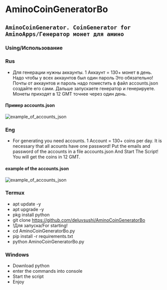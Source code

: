 # AminoCoinGeneratorBo
## `AminoCoinGenerator. CoinGenerator for AminoApps/Генератор монет для амино`

### Using/Использование

### Rus
- Для генерации нужны аккаунты. 1 Аккаунт = 130+ монет в день. Надо чтобы у всех аккаунтов был один пароль Это обязательно! Почты от аккаунтов и пароль надо поместить в файл accounts.json создайте его сами. Дальше запускаете генератор и генерируете. Монеты приходят в 12 GMT точнее через один день.

#### Пример accounts.json 
![example_of_accounts_json](https://i.ibb.co/vvxjMhL/IMG-20211127-170135.jpg)

### Eng
- For generating you need accounts. 1 Account = 130+ coins per day. It is necessary that all acounts have one password! Put the emails and password of the accounts in a file accounts.json And Start The Script! You will get the coins in 12 GMT.

#### example of the accounts.json
![example_of_accounts_json](https://i.ibb.co/vvxjMhL/IMG-20211127-170135.jpg)

### Termux
- apt update -y
- apt upgrade -y
- pkg install python
- git clone https://github.com/deluvsushi/AminoCoinGeneratorBo
- !Для запуска/For starting!
- cd AminoCoinGeneratorBo.py
- pip install -r requirements.txt
- python AminoCoinGeneratorBo.py

### Windows
- Download python
- enter the commands into console 
- Start the script 
- Enjoy
